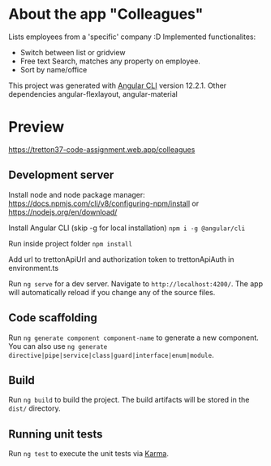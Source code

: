 # About the app "Colleagues"
Lists employees from a 'specific' company :D
Implemented functionalites:
 - Switch between list or gridview
 - Free text Search, matches any property on employee.
 - Sort by name/office


This project was generated with [Angular CLI](https://github.com/angular/angular-cli) version 12.2.1.
Other dependencies angular-flexlayout, angular-material

# Preview
https://tretton37-code-assignment.web.app/colleagues

## Development server
Install node and node package manager:
https://docs.npmjs.com/cli/v8/configuring-npm/install
or 
https://nodejs.org/en/download/

Install Angular CLI (skip -g for local installation)
`npm i -g @angular/cli`

Run inside project folder
`npm install`

Add url to trettonApiUrl and authorization token to trettonApiAuth in environment.ts

Run `ng serve` for a dev server. Navigate to `http://localhost:4200/`. The app will automatically reload if you change any of the source files.

## Code scaffolding

Run `ng generate component component-name` to generate a new component. You can also use `ng generate directive|pipe|service|class|guard|interface|enum|module`.

## Build

Run `ng build` to build the project. The build artifacts will be stored in the `dist/` directory.

## Running unit tests

Run `ng test` to execute the unit tests via [Karma](https://karma-runner.github.io).
